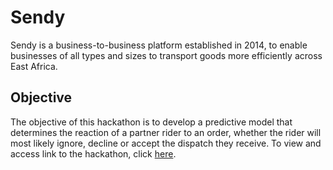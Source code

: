 # Sendy

Sendy is a business-to-business platform established in 2014, to enable businesses of all types and sizes to transport goods more efficiently across East Africa.

## Objective 
The objective of this hackathon is to develop a predictive model that determines the reaction of a partner rider to an order, whether the rider will most likely ignore, decline or accept the dispatch they receive. 
To view and access link to the hackathon, click [here](https://zindi.africa/hackathons/umojahack-africa-2021-2-sendy-challenge-intermediate).
